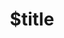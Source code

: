 ---
title: $title
second_title: Aspose.BarCode .NET API संदर्भ के लिए
description: $description
type: docs
weight: $weight
url: /hi/net/$ref/
---